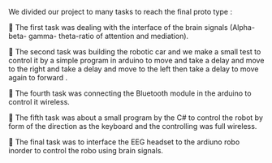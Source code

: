 We divided our project to many tasks to reach the final proto type :

 The first task was dealing with the interface of the brain signals (Alpha- beta- gamma- theta-ratio of
attention and mediation).


 The second task was building the robotic car and we make a small test to control it by
a simple program in arduino to move and take a delay and move to the
right and take a delay and move to the left then take a delay to move again to
forward .


 The fourth task was connecting the Bluetooth module in the arduino to control it
wireless.


 The fifth task was about a small program by the C# to control the robot by form of
the direction as the keyboard and the controlling was full wireless.


 The final task was to interface the EEG headset to the ardiuno robo inorder to control the 
robo using brain signals.
